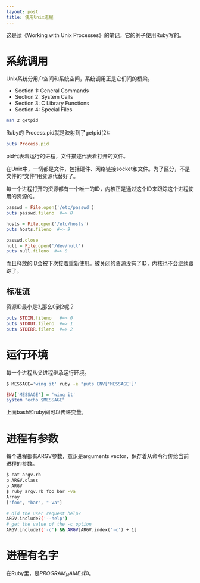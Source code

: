 ```yaml
---
layout: post
title: 使用Unix进程
---
```


这是读《Working with Unix Processes》的笔记，它的例子使用Ruby写的。

# 系统调用
Unix系统分用户空间和系统空间，系统调用正是它们间的桥梁。

* Section 1: General Commands
* Section 2: System Calls
* Section 3: C Library Functions
* Section 4: Special Files

```sh
man 2 getpid
```

Ruby的 Process.pid就是映射到了getpid(2):

```rb
puts Process.pid
```

pid代表着运行的进程，文件描述代表着打开的文件。

在Unix中，一切都是文件，包括硬件、网络链接socket和文件。为了区分，不是文件的“文件”用资源代替好了。

每一个进程打开的资源都有一个唯一的ID，内核正是通过这个ID来跟踪这个进程使用的资源的。

```rb
passwd = File.open('/etc/passwd')
puts passwd.fileno  #=> 8

hosts = File.open('/etc/hosts')
puts hosts.fileno  #=> 9

passwd.close
null = File.open('/dev/null')
puts null.fileno  #=> 8
```

而且释放的ID会被下次接着重新使用。被关闭的资源没有了ID，内核也不会继续跟踪了。

## 标准流

资源ID最小是3,那么0到2呢？

```rb
puts STDIN.fileno   #=> 0
puts STDOUT.fileno  #=> 1
puts STDERR.fileno  #=> 2
```

# 运行环境
每一个进程从父进程继承运行环境。

```bash
$ MESSAGE='wing it' ruby -e "puts ENV['MESSAGE']"
```

```rb
ENV['MESSAGE'] = 'wing it'
system "echo $MESSAGE"
```

上面bash和ruby间可以传递变量。

# 进程有参数
每个进程都有ARGV参数，意识是arguments vector，保存着从命令行传给当前进程的参数。

```sh
$ cat argv.rb
p ARGV.class
p ARGV
$ ruby argv.rb foo bar -va
Array
["foo", "bar", "-va"]

# did the user request help?
ARGV.include?('--help')
# get the value of the -c option
ARGV.include?('-c') && ARGV[ARGV.index('-c') + 1]
```

# 进程有名字
在Ruby里，是$PROGRAM_NAME或$0。
